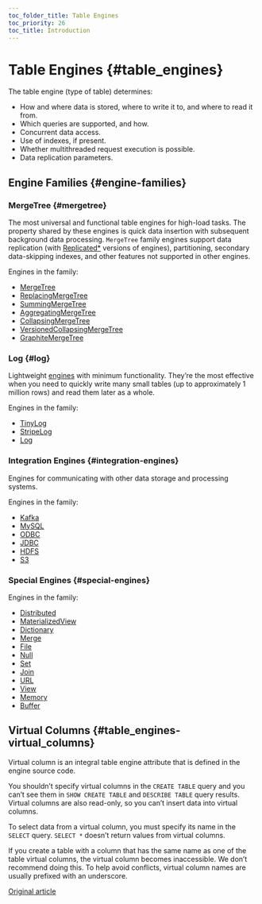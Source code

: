 ```yaml
---
toc_folder_title: Table Engines
toc_priority: 26
toc_title: Introduction
---
```


# Table Engines {#table_engines}

The table engine (type of table) determines:

-   How and where data is stored, where to write it to, and where to read it from.
-   Which queries are supported, and how.
-   Concurrent data access.
-   Use of indexes, if present.
-   Whether multithreaded request execution is possible.
-   Data replication parameters.

## Engine Families {#engine-families}

### MergeTree {#mergetree}

The most universal and functional table engines for high-load tasks. The property shared by these engines is quick data insertion with subsequent background data processing. `MergeTree` family engines support data replication (with [Replicated\*](../../engines/table-engines/mergetree-family/replication.md#table_engines-replication) versions of engines), partitioning, secondary data-skipping indexes, and other features not supported in other engines.

Engines in the family:

-   [MergeTree](../../engines/table-engines/mergetree-family/mergetree.md#mergetree)
-   [ReplacingMergeTree](../../engines/table-engines/mergetree-family/replacingmergetree.md#replacingmergetree)
-   [SummingMergeTree](../../engines/table-engines/mergetree-family/summingmergetree.md#summingmergetree)
-   [AggregatingMergeTree](../../engines/table-engines/mergetree-family/aggregatingmergetree.md#aggregatingmergetree)
-   [CollapsingMergeTree](../../engines/table-engines/mergetree-family/collapsingmergetree.md#table_engine-collapsingmergetree)
-   [VersionedCollapsingMergeTree](../../engines/table-engines/mergetree-family/versionedcollapsingmergetree.md#versionedcollapsingmergetree)
-   [GraphiteMergeTree](../../engines/table-engines/mergetree-family/graphitemergetree.md#graphitemergetree)

### Log {#log}

Lightweight [engines](../../engines/table-engines/log-family/index.md) with minimum functionality. They’re the most effective when you need to quickly write many small tables (up to approximately 1 million rows) and read them later as a whole.

Engines in the family:

-   [TinyLog](../../engines/table-engines/log-family/tinylog.md#tinylog)
-   [StripeLog](../../engines/table-engines/log-family/stripelog.md#stripelog)
-   [Log](../../engines/table-engines/log-family/log.md#log)

### Integration Engines {#integration-engines}

Engines for communicating with other data storage and processing systems.

Engines in the family:

-   [Kafka](../../engines/table-engines/integrations/kafka.md#kafka)
-   [MySQL](../../engines/table-engines/integrations/mysql.md#mysql)
-   [ODBC](../../engines/table-engines/integrations/odbc.md#table-engine-odbc)
-   [JDBC](../../engines/table-engines/integrations/jdbc.md#table-engine-jdbc)
-   [HDFS](../../engines/table-engines/integrations/hdfs.md#hdfs)
-   [S3](../../engines/table-engines/integrations/s3.md#table_engines-s3)

### Special Engines {#special-engines}

Engines in the family:

-   [Distributed](../../engines/table-engines/special/distributed.md#distributed)
-   [MaterializedView](../../engines/table-engines/special/materializedview.md#materializedview)
-   [Dictionary](../../engines/table-engines/special/dictionary.md#dictionary)
-   [Merge](../../engines/table-engines/special/merge.md#merge)
-   [File](../../engines/table-engines/special/file.md#file)
-   [Null](../../engines/table-engines/special/null.md#null)
-   [Set](../../engines/table-engines/special/set.md#set)
-   [Join](../../engines/table-engines/special/join.md#join)
-   [URL](../../engines/table-engines/special/url.md#table_engines-url)
-   [View](../../engines/table-engines/special/view.md#table_engines-view)
-   [Memory](../../engines/table-engines/special/memory.md#memory)
-   [Buffer](../../engines/table-engines/special/buffer.md#buffer)

## Virtual Columns {#table_engines-virtual_columns}

Virtual column is an integral table engine attribute that is defined in the engine source code.

You shouldn’t specify virtual columns in the `CREATE TABLE` query and you can’t see them in `SHOW CREATE TABLE` and `DESCRIBE TABLE` query results. Virtual columns are also read-only, so you can’t insert data into virtual columns.

To select data from a virtual column, you must specify its name in the `SELECT` query. `SELECT *` doesn’t return values from virtual columns.

If you create a table with a column that has the same name as one of the table virtual columns, the virtual column becomes inaccessible. We don’t recommend doing this. To help avoid conflicts, virtual column names are usually prefixed with an underscore.

[Original article](https://clickhouse.tech/docs/en/engines/table-engines/) <!--hide-->
